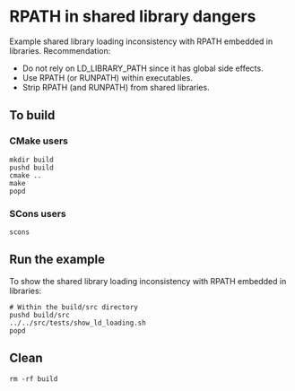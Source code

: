 # RPATH in shared library dangers
Example shared library loading inconsistency with RPATH embedded in libraries.
Recommendation:
- Do not rely on LD_LIBRARY_PATH since it has global side effects.
- Use RPATH (or RUNPATH) within executables.
- Strip RPATH (and RUNPATH) from shared libraries.

## To build

### CMake users
```
mkdir build
pushd build
cmake ..
make
popd
```

### SCons users
```
scons
```

## Run the example

To show the shared library loading inconsistency with RPATH embedded in libraries:

```
# Within the build/src directory
pushd build/src
../../src/tests/show_ld_loading.sh
popd
```

## Clean
```
rm -rf build
```
